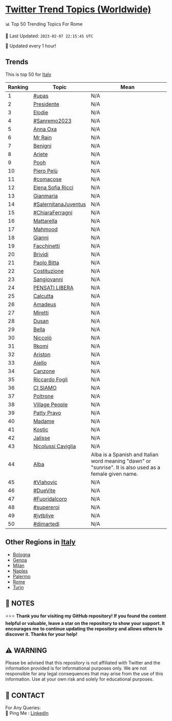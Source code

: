 [Twitter Trend Topics (Worldwide)](https://github.com/ErcinDedeoglu/Twitter-Trend-Topics)
==========


📊 Top 50 Trending Topics For Rome

📆 Last Updated: `2023-02-07 22:15:45 UTC`

🔧 Updated every 1 hour!


## Trends

This is top 50 for [Italy](</Italy>)

| Ranking | Topic | Mean |
| ------- | ------------ | ------------ |
| 1 | [#upas](http://twitter.com/search?q=%23upas) | N/A |
| 2 | [Presidente](http://twitter.com/search?q=Presidente) | N/A |
| 3 | [Elodie](http://twitter.com/search?q=Elodie) | N/A |
| 4 | [#Sanremo2023](http://twitter.com/search?q=%23Sanremo2023) | N/A |
| 5 | [Anna Oxa](http://twitter.com/search?q=Anna+Oxa) | N/A |
| 6 | [Mr Rain](http://twitter.com/search?q=Mr+Rain) | N/A |
| 7 | [Benigni](http://twitter.com/search?q=Benigni) | N/A |
| 8 | [Ariete](http://twitter.com/search?q=Ariete) | N/A |
| 9 | [Pooh](http://twitter.com/search?q=Pooh) | N/A |
| 10 | [Piero Pelù](http://twitter.com/search?q=Piero+Pel%c3%b9) | N/A |
| 11 | [#comacose](http://twitter.com/search?q=%23comacose) | N/A |
| 12 | [Elena Sofia Ricci](http://twitter.com/search?q=Elena+Sofia+Ricci) | N/A |
| 13 | [Gianmaria](http://twitter.com/search?q=Gianmaria) | N/A |
| 14 | [#SalernitanaJuventus](http://twitter.com/search?q=%23SalernitanaJuventus) | N/A |
| 15 | [#ChiaraFerragni](http://twitter.com/search?q=%23ChiaraFerragni) | N/A |
| 16 | [Mattarella](http://twitter.com/search?q=Mattarella) | N/A |
| 17 | [Mahmood](http://twitter.com/search?q=Mahmood) | N/A |
| 18 | [Gianni](http://twitter.com/search?q=Gianni) | N/A |
| 19 | [Facchinetti](http://twitter.com/search?q=Facchinetti) | N/A |
| 20 | [Brividi](http://twitter.com/search?q=Brividi) | N/A |
| 21 | [Paolo Bitta](http://twitter.com/search?q=Paolo+Bitta) | N/A |
| 22 | [Costituzione](http://twitter.com/search?q=Costituzione) | N/A |
| 23 | [Sangiovanni](http://twitter.com/search?q=Sangiovanni) | N/A |
| 24 | [PENSATI LIBERA](http://twitter.com/search?q=PENSATI+LIBERA) | N/A |
| 25 | [Calcutta](http://twitter.com/search?q=Calcutta) | N/A |
| 26 | [Amadeus](http://twitter.com/search?q=Amadeus) | N/A |
| 27 | [Miretti](http://twitter.com/search?q=Miretti) | N/A |
| 28 | [Dusan](http://twitter.com/search?q=Dusan) | N/A |
| 29 | [Bella](http://twitter.com/search?q=Bella) | N/A |
| 30 | [Niccolò](http://twitter.com/search?q=Niccol%c3%b2) | N/A |
| 31 | [Rkomi](http://twitter.com/search?q=Rkomi) | N/A |
| 32 | [Ariston](http://twitter.com/search?q=Ariston) | N/A |
| 33 | [Aiello](http://twitter.com/search?q=Aiello) | N/A |
| 34 | [Canzone](http://twitter.com/search?q=Canzone) | N/A |
| 35 | [Riccardo Fogli](http://twitter.com/search?q=Riccardo+Fogli) | N/A |
| 36 | [CI SIAMO](http://twitter.com/search?q=CI+SIAMO) | N/A |
| 37 | [Poltrone](http://twitter.com/search?q=Poltrone) | N/A |
| 38 | [Village People](http://twitter.com/search?q=Village+People) | N/A |
| 39 | [Patty Pravo](http://twitter.com/search?q=Patty+Pravo) | N/A |
| 40 | [Madame](http://twitter.com/search?q=Madame) | N/A |
| 41 | [Kostic](http://twitter.com/search?q=Kostic) | N/A |
| 42 | [Jalisse](http://twitter.com/search?q=Jalisse) | N/A |
| 43 | [Nicolussi Caviglia](http://twitter.com/search?q=Nicolussi+Caviglia) | N/A |
| 44 | [Alba](http://twitter.com/search?q=Alba) | Alba is a Spanish and Italian word meaning "dawn" or "sunrise". It is also used as a female given name. |
| 45 | [#Vlahovic](http://twitter.com/search?q=%23Vlahovic) | N/A |
| 46 | [#DueVite](http://twitter.com/search?q=%23DueVite) | N/A |
| 47 | [#Fuoridalcoro](http://twitter.com/search?q=%23Fuoridalcoro) | N/A |
| 48 | [#supereroi](http://twitter.com/search?q=%23supereroi) | N/A |
| 49 | [#jvtblive](http://twitter.com/search?q=%23jvtblive) | N/A |
| 50 | [#dimartedì](http://twitter.com/search?q=%23dimarted%c3%ac) | N/A |



## Other Regions in [Italy](</Italy>)

* [Bologna](</Italy/Bologna.md>)
* [Genoa](</Italy/Genoa.md>)
* [Milan](</Italy/Milan.md>)
* [Naples](</Italy/Naples.md>)
* [Palermo](</Italy/Palermo.md>)
* [Rome](</Italy/Rome.md>)
* [Turin](</Italy/Turin.md>)



## 📝 NOTES

⭐⭐⭐ **Thank you for visiting my GitHub repository! If you found the content helpful or valuable, leave a star on the repository to show your support. It encourages me to continue updating the repository and allows others to discover it. Thanks for your help!**


## ⚠️ WARNING

Please be advised that this repository is not affiliated with Twitter and the information provided is for informational purposes only. We are not responsible for any legal consequences that may arise from the use of this information. Use at your own risk and solely for educational purposes.


## 📨 CONTACT

 For Any Queries:  
            🏓 Ping Me : [LinkedIn](https://www.linkedin.com/in/ercindedeoglu/)
